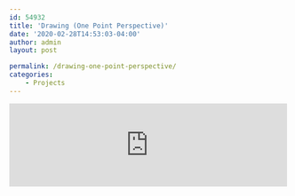 ```yaml
---
id: 54932
title: 'Drawing (One Point Perspective)'
date: '2020-02-28T14:53:03-04:00'
author: admin
layout: post

permalink: /drawing-one-point-perspective/
categories:
    - Projects
---
```


<iframe class="vide" allow="accelerometer; autoplay; clipboard-write; encrypted-media; gyroscope; picture-in-picture; web-share" allowfullscreen="" frameborder="0" loading="lazy" referrerpolicy="strict-origin-when-cross-origin" src="https://www.youtube.com/embed/ByTxhyGtk-g?feature=oembed" title="Learn to Draw #04 - One-Point Perspective" width="500"></iframe>